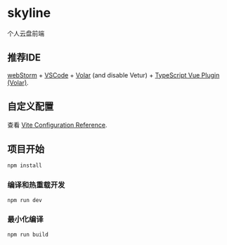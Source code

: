 # skyline

个人云盘前端
## 推荐IDE

[webStorm](https://www.jetbrains.com/webstorm/) + [VSCode](https://code.visualstudio.com/) + [Volar](https://marketplace.visualstudio.com/items?itemName=Vue.volar) (and disable Vetur) + [TypeScript Vue Plugin (Volar)](https://marketplace.visualstudio.com/items?itemName=Vue.vscode-typescript-vue-plugin).

## 自定义配置

查看 [Vite Configuration Reference](https://vitejs.dev/config/).

## 项目开始

```sh
npm install
```

### 编译和热重载开发

```sh
npm run dev
```

### 最小化编译

```sh
npm run build
```
